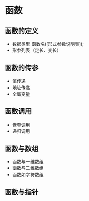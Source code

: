 # 函数
## 函数的定义
- 数据类型 函数名([形式参数说明表]);
- 形参列表（定长、变长）
## 函数的传参
- 值传递
- 地址传递
- 全局变量
## 函数调用
- 嵌套调用
- 递归调用
## 函数与数组
- 函数与一维数组
- 函数与二维数组
- 函数如字符数组
## 函数与指针